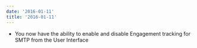 ```yaml
---
date: '2016-01-11'
title: '2016-01-11'
---
```


* You now have the ability to enable and disable Engagement tracking for SMTP from the User Interface


